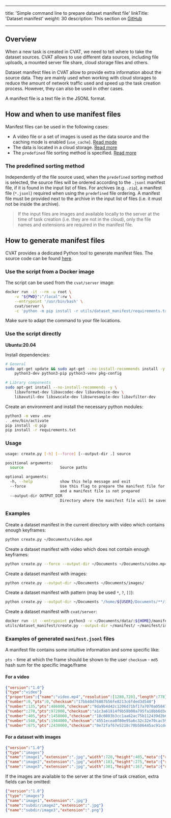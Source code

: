 <!--lint disable maximum-heading-length-->

---

title: 'Simple command line to prepare dataset manifest file'
linkTitle: 'Dataset manifest'
weight: 30
description: This section on [GitHub](https://github.com/cvat-ai/cvat/tree/develop/utils/dataset_manifest)

---

<!--lint disable heading-style-->

## Overview

When a new task is created in CVAT, we need to tell where to take the dataset sources.
CVAT allows to use different data sources, including file uploads, a mounted server
file share, cloud storage files and others.

Dataset manifest files in CVAT allow to provide extra information about the source data.
They are mainly used when working with cloud storages to reduce the amount
of network traffic used and speed up the task creation process. However, they can also
be used in other cases.

A manifest file is a text file in the JSONL format.

## How and when to use manifest files

Manifest files can be used in the following cases:
- A video file or a set of images is used as the data source and
  the caching mode is enabled (`use_cache`). [Read mode](/docs/manual/advanced/data_on_fly/)
- The data is located in a cloud storage. [Read more](/docs/manual/basics/cloud-storages/)
- The `predefined` file sorting method is specified. [Read more](/docs/manual/basics/creating_an_annotation_task/#sorting-method)

### The predefined sorting method

Independently of the file source used, when the `predefined`
sorting method is selected, the source files will be ordered according
to the `.jsonl` manifest file, if it is found in the input list of files.
For archives (e.g. `.zip`), a manifest file (`*.jsonl`) required when using
the `predefined` file ordering. A manifest file must be provided next to the archive
in the input list of files (i.e. it must not be inside the archive).

> If the input files are images and available locally to the server at the time of task creation
(i.e. they are not in the cloud), only the file names and extensions are required in
the manifest file.

## How to generate manifest files

CVAT provides a dedicated Python tool to generate manifest files.
The source code can be found [here](https://github.com/opencv/cvat/tree/develop/utils/dataset_manifest).

### Use the script from a Docker image

The script can be used from the `cvat/server` image:

```bash
docker run -it --rm -u root \
    -v "${PWD}":"/local":rw \
    --entrypoint '/usr/bin/bash' \
    cvat/server \
    -c 'python -m pip install -r utils/dataset_manifest/requirements.txt && python utils/dataset_manifest/create.py --output-dir /local /local/<path/to/sources>
```

Make sure to adapt the command to your file locations.

### Use the script directly

**Ubuntu:20.04**

Install dependencies:

```bash
# General
sudo apt-get update && sudo apt-get --no-install-recommends install -y \
    python3-dev python3-pip python3-venv pkg-config
```

```bash
# Library components
sudo apt-get install --no-install-recommends -y \
    libavformat-dev libavcodec-dev libavdevice-dev \
    libavutil-dev libswscale-dev libswresample-dev libavfilter-dev
```

Create an environment and install the necessary python modules:

```bash
python3 -m venv .env
. .env/bin/activate
pip install -U pip
pip install -r requirements.txt
```

### Usage

```bash
usage: create.py [-h] [--force] [--output-dir .] source

positional arguments:
  source                Source paths

optional arguments:
  -h, --help            show this help message and exit
  --force               Use this flag to prepare the manifest file for video data if by default the video does not meet the requirements
                        and a manifest file is not prepared
  --output-dir OUTPUT_DIR
                        Directory where the manifest file will be saved
```

### Examples

Create a dataset manifest in the current directory with video which contains enough keyframes:

```bash
python create.py ~/Documents/video.mp4
```

Create a dataset manifest with video which does not contain enough keyframes:

```bash
python create.py --force --output-dir ~/Documents ~/Documents/video.mp4
```

Create a dataset manifest with images:

```bash
python create.py --output-dir ~/Documents ~/Documents/images/
```

Create a dataset manifest with pattern (may be used `*`, `?`, `[]`):

```bash
python create.py --output-dir ~/Documents "/home/${USER}/Documents/**/image*.jpeg"
```

Create a dataset manifest with `cvat/server`:

```bash
docker run -it --entrypoint python3 -v ~/Documents/data/:${HOME}/manifest/:rw cvat/server
utils/dataset_manifest/create.py --output-dir ~/manifest/ ~/manifest/images/
```

### Examples of generated `manifest.jsonl` files

A manifest file contains some intuitive information and some specific like:

`pts` - time at which the frame should be shown to the user
`checksum` - `md5` hash sum for the specific image/frame

#### For a video

```json
{"version":"1.0"}
{"type":"video"}
{"properties":{"name":"video.mp4","resolution":[1280,720],"length":778}}
{"number":0,"pts":0,"checksum":"17bb40d76887b56fe8213c6fded3d540"}
{"number":135,"pts":486000,"checksum":"9da9b4d42c1206d71bf17a7070a05847"}
{"number":270,"pts":972000,"checksum":"a1c3a61814f9b58b00a795fa18bb6d3e"}
{"number":405,"pts":1458000,"checksum":"18c0803b3cc1aa62ac75b112439d2b62"}
{"number":540,"pts":1944000,"checksum":"4551ecea0f80e95a6c32c32e70cac59e"}
{"number":675,"pts":2430000,"checksum":"0e72faf67e5218c70b506445ac91cdd7"}
```

#### For a dataset with images

```json
{"version":"1.0"}
{"type":"images"}
{"name":"image1","extension":".jpg","width":720,"height":405,"meta":{"related_images":[]},"checksum":"548918ec4b56132a5cff1d4acabe9947"}
{"name":"image2","extension":".jpg","width":183,"height":275,"meta":{"related_images":[]},"checksum":"4b4eefd03cc6a45c1c068b98477fb639"}
{"name":"image3","extension":".jpg","width":301,"height":167,"meta":{"related_images":[]},"checksum":"0e454a6f4a13d56c82890c98be063663"}
```

If the images are available to the server at the time of task creation,
extra fields can be omitted:

```json
{"version":"1.0"}
{"type":"images"}
{"name":"image1","extension":".jpg"}
{"name":"subdir/image2","extension":".jpg"}
{"name":"subdir/image3","extension":".png"}
```
